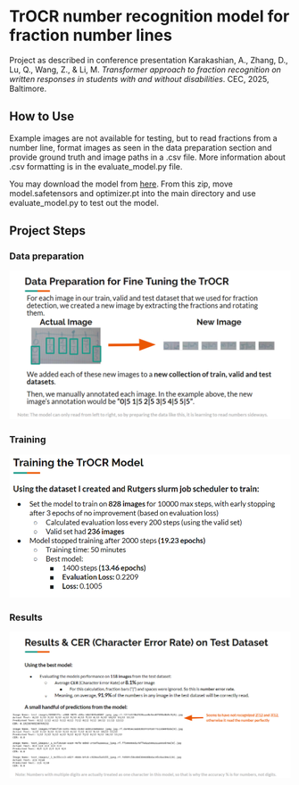 # TrOCR number recognition model for fraction number lines

Project as described in conference presentation Karakashian, A., Zhang, D., Lu, Q., Wang, Z., & Li, M. *Transformer approach to fraction recognition on written responses in students with and without disabilities*. CEC, 2025, Baltimore.

## How to Use

Example images are not available for testing, but to read fractions from a number line, format images as seen in the data preparation section and provide ground truth and image paths in a .csv file. More information about .csv formatting is in the evaluate_model.py file. 

You may download the model from [here](https://drive.google.com/file/d/1ofcGgBAEHkxS5Zif7y7Pp73jOoz-23f6/view). From this zip, move model.safetensors and optimizer.pt into the main directory and use evaluate_model.py to test out the model.

## Project Steps

### Data preparation
![Data prep](visuals/image1.png)

### Training
![Training](visuals/image2.png)

### Results
![Results](visuals/image3.png)